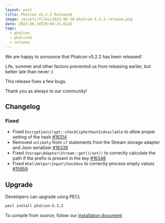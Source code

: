 ```yaml
---
layout: post
title: Phalcon v5.2.2 Released
image: /assets/files/2023-06-18-phalcon-5.2.2-release.png
date: 2023-06-18T20:04:21.614Z
tags:
  - phalcon
  - phalcon5
  - release
---
```

We are happy to announce that Phalcon v5.2.2 has been released!

<!--more-->

Life, summer and other factors prevented us from releasing earlier, but better late than never :)

This release fixes a few bugs.

Thank you as always to our community!

## Changelog

### Fixed

- Fixed `Encryption\Crypt::checkCipherHashIsAvailable` to allow proper setting of the hash [#16314](https://github.com/phalcon/cphalcon/issues/16314) 
- Removed `unlikely` from `if` statements from the Stream storage adapter and Json serializer [#16339](https://github.com/phalcon/cphalcon/issues/16339)
- Fixed `Storage\Adapter\Stream::get()/set()` to correctly calculate the path if the prefix is present in the key [#16348](https://github.com/phalcon/cphalcon/issues/16348)
- Fixed `Html\Helper\Input\Checkbox` to correctly process empty values [#15959](https://github.com/phalcon/cphalcon/issues/15959)


## Upgrade
Developers can upgrade using PECL

```bash
pecl install phalcon-5.2.2
```

To compile from source, follow our [installation document](https://docs.phalcon.io/5.0/en/installation)
